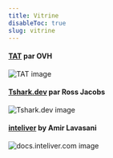 ```yaml
---
title: Vitrine
disableToc: true
slug: vitrine
---
```


#### [TAT](https://ovh.github.io/tat/overview/) par OVH
![TAT image](EKS-Workshop-3/images/showcase/tat.png?width=50pc)

#### [Tshark.dev](https://tshark.dev) par Ross Jacobs
![Tshark.dev image](EKS-Workshop-3/images/showcase/tshark_dev.png?width=50pc)

#### [inteliver](https://docs.inteliver.com) by Amir Lavasani
![docs.inteliver.com image](EKS-Workshop-3/images/showcase/inteliver_docs.png?width=50pc)